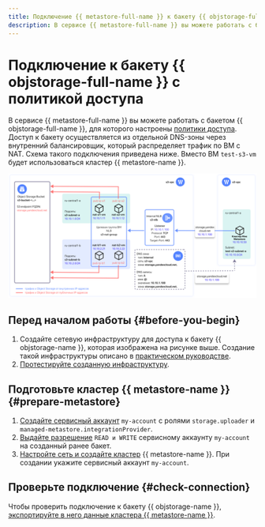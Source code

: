```yaml
---
title: Подключение {{ metastore-full-name }} к бакету {{ objstorage-full-name }} с политикой доступа
description: В сервисе {{ metastore-full-name }} вы можете работать с бакетом {{ objstorage-full-name }}, для которого настроены политики доступа.
---
```


# Подключение к бакету {{ objstorage-full-name }} с политикой доступа

В сервисе {{ metastore-full-name }} вы можете работать с бакетом {{ objstorage-full-name }}, для которого настроены [политики доступа](../../../storage/security/policy.md). Доступ к бакету осуществляется из отдельной DNS-зоны через внутренний балансировщик, который распределяет трафик по ВМ с NAT. Схема такого подключения приведена ниже. Вместо ВМ `test-s3-vm` будет использоваться кластер {{ metastore-name }}.

![Storage VPC Access](../../../_assets/metadata-hub/storage-vpc-access-metastore.svg)

## Перед началом работы {#before-you-begin}

1. Создайте сетевую инфраструктуру для доступа к бакету {{ objstorage-name }}, которая изображена на рисунке выше. Создание такой инфраструктуры описано в [практическом руководстве](../../../storage/tutorials/storage-vpc-access.md).
1. [Протестируйте созданную инфраструктуру](../../../vpc/tutorials/storage-vpc-access.md#check). 

## Подготовьте кластер {{ metastore-name }} {#prepare-metastore}

1. [Создайте сервисный аккаунт](../../../iam/operations/sa/create.md) `my-account` с ролями `storage.uploader` и `managed-metastore.integrationProvider`.
1. [Выдайте разрешение](../../../storage/operations/buckets/edit-acl.md) `READ и WRITE` сервисному аккаунту `my-account` на созданный ранее бакет.
1. [Настройте сеть и создайте кластер](cluster-create.md) {{ metastore-name }}. При создании укажите сервисный аккаунт `my-account`.

## Проверьте подключение {#check-connection}

Чтобы проверить подключение к бакету {{ objstorage-name }}, [экспортируйте в него данные кластера {{ metastore-name }}](export-and-import.md#export). 
